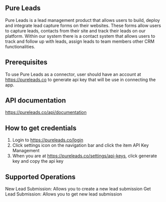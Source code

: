 ## Pure Leads
Pure Leads is a lead management product that allows users to build, deploy and integrate lead capture forms on their websites. These forms allow users to capture leads, contacts from their site and track their leads on our platform. Within our system there is a contact system that allows users to track and follow up with leads, assign leads to team members other CRM functionalities.

## Prerequisites

To use Pure Leads as a connector, user should have an account at https://pureleads.co to generate api key that will be use in connecting the app.

## API documentation

https://pureleads.co/api/documentation

## How to get credentials

1. Login to https://pureleads.co/login
2. Click settings icon on the navigation bar and click the item API Key Management
3. When you are at https://pureleads.co/settings/api-keys, click generate key and copy the api key

## Supported Operations
New Lead Submission: Allows you to create a new lead submission
Get Lead Submission: Allows you to get new lead submission